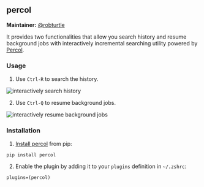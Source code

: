 ## percol

**Maintainer:** [@robturtle](https://github.com/robturtle)

It provides two functionalities that allow you search history and resume
background jobs with interactively incremental searching utility powered by
[Percol](https://github.com/mooz/percol).

### Usage

1. Use `Ctrl-R` to search the history.

  ![interactively search history](https://www.dropbox.com/s/2ke80q5uswz7sqf/percol.plugin1.gif?raw=1)

2. Use `Ctrl-Q` to resume background jobs.

  ![interactively resume background jobs](https://www.dropbox.com/s/u5t5l7jeznv06y8/percol.plugin2.gif?raw=1)

### Installation

1. [Install percol](https://github.com/mooz/percol) from pip:

  ```
  pip install percol
  ```

2. Enable the plugin by adding it to your `plugins` definition in `~/.zshrc`:

  ```
  plugins=(percol)
  ```
